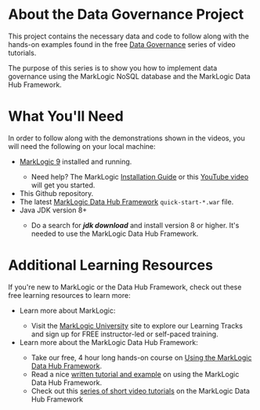 # About the Data Governance Project
This project contains the necessary data and code to follow along with the hands-on examples found in the free <a href="">Data Governance</a> series of video tutorials.

The purpose of this series is to show you how to implement data governance using the MarkLogic NoSQL database and the MarkLogic Data Hub Framework. 

# What You'll Need
In order to follow along with the demonstrations shown in the videos, you will need the following on your local machine:
<ul>
  <li><a href="http://developer.marklogic.com/products">MarkLogic 9</a> installed and running.</li> 
    <ul>
      <li>Need help? The MarkLogic <a href="http://docs.marklogic.com/guide/installation">Installation Guide</a> or this <a href="https://www.youtube.com/watch?v=WaRi9HMtz5Q&feature=youtu.be">YouTube video</a> will get you started.</li>
    </ul>
  <li>This Github repository.</li>
  <li>The latest <a href="https://github.com/marklogic-community/marklogic-data-hub/releases">MarkLogic Data Hub Framework</a> <code>quick-start-*.war</code> file.</li>
  <li>Java JDK version 8+</li>
  <ul>
    <li>Do a search for <b><i>jdk download</i></b> and install version 8 or higher. It's needed to use the MarkLogic Data Hub Framework.</li>
  </ul>
</ul>

# Additional Learning Resources
If you're new to MarkLogic or the Data Hub Framework, check out these free learning resources to learn more:
<ul>
  <li>Learn more about MarkLogic:</li>
    <ul>
      <li>Visit the <a href="http://www.marklogic.com/training/">MarkLogic University</a> site to explore our Learning Tracks and sign up for FREE instructor-led or self-paced training.</li>
    </ul>
  <li>Learn more about the MarkLogic Data Hub Framework:</li>
    <ul>
      <li>Take our free, 4 hour long hands-on course on <a href="http://www.marklogic.com/training-courses/using-marklogic-data-hub-framework-workshop/">Using the MarkLogic Data Hub Framework</a>.</li>
      <li>Read a nice <a href="https://marklogic-community.github.io/marklogic-data-hub/">written tutorial and example</a> on using the MarkLogic Data Hub Framework.</li>
      <li>Check out this <a href="https://mlu.marklogic.com/ondemand/index.xqy?q=Series%3A%22Operational%20Data%20Hubs%22">series of short video tutorials</a> on the MarkLogic Data Hub Framework</li>
    </ul>
</ul>
